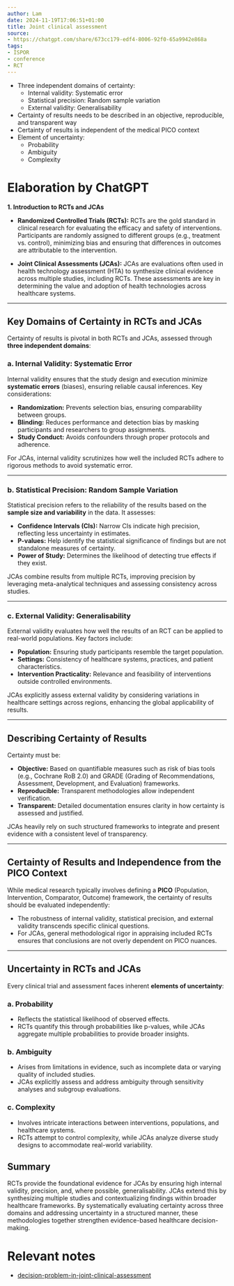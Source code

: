 ```yaml
---
author: Lam
date: 2024-11-19T17:06:51+01:00
title: Joint clinical assessment
source:
- https://chatgpt.com/share/673cc179-edf4-8006-92f0-65a9942e868a
tags:
- ISPOR
- conference
- RCT
---
```


- Three independent domains of certainty:
  - Internal validity: Systematic error
  - Statistical precision: Random sample variation
  - External validity: Generalisability
- Certainty of results needs to be described in an objective, reproducible, and transparent way
- Certainty of results is independent of the medical PICO context
- Element of uncertainty:
  - Probability
  - Ambiguity
  - Complexity

# Elaboration by ChatGPT

**1. Introduction to RCTs and JCAs**
- **Randomized Controlled Trials (RCTs):** 
  RCTs are the gold standard in clinical research for evaluating the efficacy and safety of interventions. Participants are randomly assigned to different groups (e.g., treatment vs. control), minimizing bias and ensuring that differences in outcomes are attributable to the intervention.
  
- **Joint Clinical Assessments (JCAs):**
  JCAs are evaluations often used in health technology assessment (HTA) to synthesize clinical evidence across multiple studies, including RCTs. These assessments are key in determining the value and adoption of health technologies across healthcare systems.

---

## **Key Domains of Certainty in RCTs and JCAs**

Certainty of results is pivotal in both RCTs and JCAs, assessed through **three independent domains**:

### **a. Internal Validity: Systematic Error**

Internal validity ensures that the study design and execution minimize **systematic errors** (biases), ensuring reliable causal inferences. Key considerations:
- **Randomization:** Prevents selection bias, ensuring comparability between groups.
- **Blinding:** Reduces performance and detection bias by masking participants and researchers to group assignments.
- **Study Conduct:** Avoids confounders through proper protocols and adherence.

For JCAs, internal validity scrutinizes how well the included RCTs adhere to rigorous methods to avoid systematic error.

---

### **b. Statistical Precision: Random Sample Variation**

Statistical precision refers to the reliability of the results based on the **sample size and variability** in the data. It assesses:
- **Confidence Intervals (CIs):** Narrow CIs indicate high precision, reflecting less uncertainty in estimates.
- **P-values:** Help identify the statistical significance of findings but are not standalone measures of certainty.
- **Power of Study:** Determines the likelihood of detecting true effects if they exist.

JCAs combine results from multiple RCTs, improving precision by leveraging meta-analytical techniques and assessing consistency across studies.

---

### **c. External Validity: Generalisability**

External validity evaluates how well the results of an RCT can be applied to real-world populations. Key factors include:
- **Population:** Ensuring study participants resemble the target population.
- **Settings:** Consistency of healthcare systems, practices, and patient characteristics.
- **Intervention Practicality:** Relevance and feasibility of interventions outside controlled environments.

JCAs explicitly assess external validity by considering variations in healthcare settings across regions, enhancing the global applicability of results.

---

## **Describing Certainty of Results**


Certainty must be:
- **Objective:** Based on quantifiable measures such as risk of bias tools (e.g., Cochrane RoB 2.0) and GRADE (Grading of Recommendations, Assessment, Development, and Evaluation) frameworks.
- **Reproducible:** Transparent methodologies allow independent verification.
- **Transparent:** Detailed documentation ensures clarity in how certainty is assessed and justified.

JCAs heavily rely on such structured frameworks to integrate and present evidence with a consistent level of transparency.

---

## **Certainty of Results and Independence from the PICO Context**

While medical research typically involves defining a **PICO** (Population, Intervention, Comparator, Outcome) framework, the certainty of results should be evaluated independently:
- The robustness of internal validity, statistical precision, and external validity transcends specific clinical questions.
- For JCAs, general methodological rigor in appraising included RCTs ensures that conclusions are not overly dependent on PICO nuances.

---

## **Uncertainty in RCTs and JCAs**

Every clinical trial and assessment faces inherent **elements of uncertainty**:

### **a. Probability**

- Reflects the statistical likelihood of observed effects.
- RCTs quantify this through probabilities like p-values, while JCAs aggregate multiple probabilities to provide broader insights.

### **b. Ambiguity**

- Arises from limitations in evidence, such as incomplete data or varying quality of included studies.
- JCAs explicitly assess and address ambiguity through sensitivity analyses and subgroup evaluations.

### **c. Complexity**

- Involves intricate interactions between interventions, populations, and healthcare systems.
- RCTs attempt to control complexity, while JCAs analyze diverse study designs to accommodate real-world variability.

## **Summary**

RCTs provide the foundational evidence for JCAs by ensuring high internal validity, precision, and, where possible, generalisability. JCAs extend this by synthesizing multiple studies and contextualizing findings within broader healthcare frameworks. By systematically evaluating certainty across three domains and addressing uncertainty in a structured manner, these methodologies together strengthen evidence-based healthcare decision-making.

# Relevant notes

- [decision-problem-in-joint-clinical-assessment](Resources/decision-problem-in-joint-clinical-assessment.md) 
